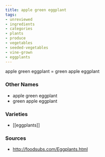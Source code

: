 ```yaml
---
title: apple green eggplant
tags:
- unreviewed
- ingredients
- categories
- plants
- produce
- vegetables
- seeded-vegetables
- vine-grown
- eggplants
---
```

apple green eggplant = green apple eggplant

### Other Names

* apple green eggplant
* green apple eggplant

### Varieties

* [[eggplants]]

### Sources
* http://foodsubs.com/Eggplants.html
